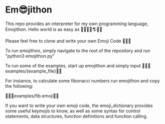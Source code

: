 # Em😎jithon

This repo provides an interpreter for my own programming language, Emojithon. Hello world is as easy as 🦜🐣💬👋🌎💬🐓 

Please feel free to clone and write your own Emoji Code 🦜🦜🦜

To run emojithon, simply navigate to the root of the repository and run "python3 emojithon.py"

To run some of the examples, start up emojithon and simply input 🌚🐣💬examples/{example_file}💬🐓

For instance, to calculate some fibonacci numbers run emojithon and copy the following: 

🌚🐣💬examples/fib.emoji💬🐓

If you want to write your own emoji code, the emoji_dictionary provides some useful keymojis to know, as well as some syntax for control statements, data structures, function definitions and function calling.
